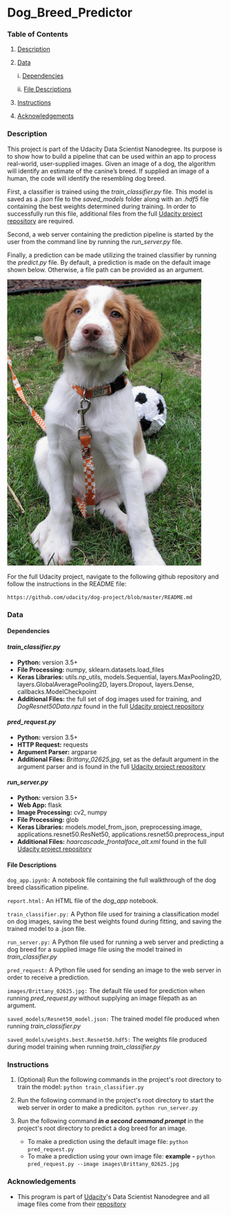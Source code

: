 # Dog_Breed_Predictor
[//]: # (Image References)

[image1]: /images/Brittany_02625.jpg "Default Image"

### Table of Contents
1. [Description](#description)

2. [Data](#data)

    i. [Dependencies](#dependencies)
        
    ii. [File Descriptions](#files)
        
3. [Instructions](#instructions)

4. [Acknowledgements](#acknowledgements)


### Description <a name="description"></a>

This project is part of the Udacity Data Scientist Nanodegree. Its purpose is to show how to build a pipeline that can be used within an app to process real-world, user-supplied images.  Given an image of a dog, the algorithm will identify an estimate of the canine’s breed.  If supplied an image of a human, the code will identify the resembling dog breed.

First, a classifier is trained using the *train_classifier.py* file. This model is saved as a *.json* file to the *saved_models* folder along with an *.hdf5* file containing the best weights determined during training. In order to successfully run this file, additional files from the full [Udacity project repository](https://github.com/udacity/dog-project/) are required.

Second, a web server containing the prediction pipeline is started by the user from the command line by running the *run_server.py* file.

Finally, a prediction can be made utilizing the trained classifier by running the *predict.py* file. By default, a prediction is made on the default image shown below. Otherwise, a file path can be provided as an argument.

![Default Image][image1]

For the full Udacity project, navigate to the following github repository and follow the instructions in the README file:
```	
https://github.com/udacity/dog-project/blob/master/README.md
```
### Data <a name="data"></a>

#### Dependencies <a name="dependencies"></a>
#### *train_classifier.py*
* **Python:** version 3.5+
* **File Processing:** numpy, sklearn.datasets.load_files
* **Keras Libraries:** utils.np_utils, models.Sequential, layers.MaxPooling2D, layers.GlobalAveragePooling2D, layers.Dropout, layers.Dense, callbacks.ModelCheckpoint
* **Additional Files:** the full set of dog images used for training, and *DogResnet50Data.npz* found in the full [Udacity project repository](https://github.com/udacity/dog-project/)

#### *pred_request.py*
* **Python:** version 3.5+
* **HTTP Request:** requests
* **Argument Parser:** argparse
* **Additional Files:** *Brittany_02625.jpg*, set as the default argument in the argument parser and is found in the full [Udacity project repository](https://github.com/udacity/dog-project/)

#### *run_server.py*
* **Python:** version 3.5+
* **Web App:** flask
* **Image Processing:** cv2, numpy
* **File Processing:** glob
* **Keras Libraries:** models.model_from_json, preprocessing.image, applications.resnet50.ResNet50, applications.resnet50.preprocess_input
* **Additional Files:** *haarcascade_frontalface_alt.xml* found in the full [Udacity project repository](https://github.com/udacity/dog-project/)


#### File Descriptions <a name="files"></a>
`dog_app.ipynb:` A notebook file containing the full walkthrough of the dog breed classification pipeline.

`report.html:` An HTML file of the *dog_app* notebook.

`train_classifier.py:` A Python file used for training a classification model on dog images, saving the best weights found during fitting, and saving the trained model to a .json file.

`run_server.py:` A Python file used for running a web server and predicting a dog breed for a supplied image file using the model trained in *train_classifier.py*

`pred_request:` A Python file used for sending an image to the web server in order to receive a prediction.

`images/Brittany_02625.jpg:` The default file used for prediction when running *pred_request.py* without supplying an image filepath as an argument.

`saved_models/Resnet50_model.json:` The trained model file produced when running *train_classifier.py*

`saved_models/weights.best.Resnet50.hdf5:` The weights file produced during model training when running *train_classifier.py*


### Instructions <a name="instructions"></a>
1. (Optional) Run the following commands in the project's root directory to train the model: 
	`python train_classifier.py`

2. Run the following command in the project's root directory to start the web server in order to make a prediciton.
	`python run_server.py`

3. Run the following command ***in a second command prompt*** in the project's root directory to predict a dog breed for an image.
	- To make a prediction using the default image file: 
		`python pred_request.py`
	- To make a prediction using your own image file: 
		**example** **-** `python pred_request.py --image images\Brittany_02625.jpg`
		

### Acknowledgements<a name="acknowledgements"></a>
* This program is part of [Udacity](https://www.udacity.com/)'s Data Scientist Nanodegree and all image files come from their [repository](https://github.com/udacity/dog-project/)
